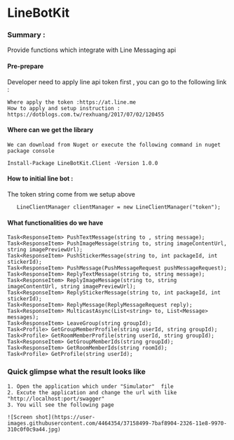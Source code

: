 # LineBotKit

### Summary :
Provide functions which integrate with Line Messaging api

#### Pre-prepare
Developer need to apply line api token first , you can go to the following link :
```
Where apply the token :https://at.line.me
How to apply and setup instruction : https://dotblogs.com.tw/rexhuang/2017/07/02/120455
```

#### Where can we get the library
```
We can download from Nuget or execute the following command in nuget package console

Install-Package LineBotKit.Client -Version 1.0.0

```

#### How to initial line bot :
The token string come from we setup above
```
   LineClientManager clientManager = new LineClientManager("token");
```


#### What functionalities do we have
```  
Task<ResponseItem> PushTextMessage(string to , string message);
Task<ResponseItem> PushImageMessage(string to, string imageContentUrl, string imagePreviewUrl);
Task<ResponseItem> PushStickerMessage(string to, int packageId, int stickerId);
Task<ResponseItem> PushMessage(PushMessageRequest pushMessageRequest);
Task<ResponseItem> ReplyTextMessage(string to, string message);
Task<ResponseItem> ReplyImageMessage(string to, string imageContentUrl, string imagePreviewUrl);
Task<ResponseItem> ReplyStickerMessage(string to, int packageId, int stickerId);
Task<ResponseItem> ReplyMessage(ReplyMessageRequest reply);
Task<ResponseItem> MulticastAsync(List<string> to, List<Message> messages);
Task<ResponseItem> LeaveGroup(string groupId);
Task<Profile> GetGroupMemberProfile(string userId, string groupId);
Task<Profile> GetRoomMemberProfile(string userId, string groupId);
Task<ResponseItem> GetGroupMemberIds(string groupId);
Task<ResponseItem> GetRoomMemberIds(string roomId);
Task<Profile> GetProfile(string userId);
``` 

### Quick glimpse what the result looks like
``` 
1. Open the application which under "Simulator"  file
2. Excute the application and change the url with like "http://localhost:port/swagger"
3. You will see the following page

![Screen shot](https://user-images.githubusercontent.com/4464354/37158499-7baf8904-2326-11e8-9970-310c0f0c9a44.jpg)

``` 




